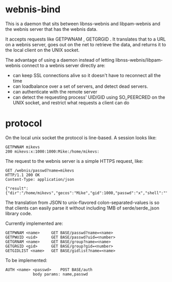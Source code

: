 
# webnis-bind

This is a daemon that sits between libnss-webnis and libpam-webnis and the
webnis server that has the webnis data.

It accepts requests like GETPWNAM <name>, GETGRGID <number>. It translates
that to a URL on a webnis server, goes out on the net to retrieve the data,
and returns it to the local client on the UNIX socket.

The advantage of using a daemon instead of letting
libnss-webnis/libpam-webnis connect to a webnis server directly are:

- can keep SSL connections alive so it doesn't have to reconnect all the time
- can loadbalance over a set of servers, and detect dead servers.
- can authenticate with the remote server
- can detect the requesting process' UID/GID using SO_PEERCRED on the
  UNIX socket, and restrict what requests a client can do

# protocol

On the local unix socket the protocol is line-based. A session looks like:

```
GETPWNAM mikevs
200 mikevs:x:1000:1000:Mike:/home/mikevs:
```

The request to the webnis server is a simple HTTPS request, like:

```
GET /webnis/passwd?name=mikevs
HTTP/1.1 200 OK
Content-Type: application/json

{"result":{"dir":"/home/mikevs","gecos":"Mike","gid":1000,"passwd":"x","shell":"","uid":1000,"user":"mikevs"}}
```

The translation from JSON to unix-flavored colon-separated-values is so
that clients can easily parse it without including 1MB of
serde/serde_json library code.

Currently implemented are:

```
GETPWNAM <name>		GET BASE/passwd?name=<name>
GETPWUID <uid>		GET BASE/passwd?uid=<number>
GETGRNAM <name>		GET BASE/group?name=<name>
GETGRGID <gid>		GET BASE/group?gid=<number>
GETGIDLIST <name>	GET BASE/gidlist?name=<name>
```

To be implemented:
```
AUTH <name> <passwd>	POST BASE/auth
			body params: name,passwd
```

